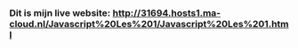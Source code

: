 ### Dit is mijn live website: http://31694.hosts1.ma-cloud.nl/Javascript%20Les%201/Javascript%20Les%201.html
